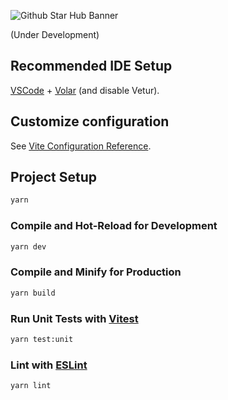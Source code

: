 ![Github Star Hub Banner](https://banners.beyondco.de/Github%20Star%20Hub.png?theme=light&packageManager=&packageName=&pattern=architect&style=style_1&description=A+web+application+for+monitoring+starred+repositories.&md=1&showWatermark=0&fontSize=100px&images=star)

(Under Development)

## Recommended IDE Setup

[VSCode](https://code.visualstudio.com/) + [Volar](https://marketplace.visualstudio.com/items?itemName=Vue.volar) (and disable Vetur).

## Customize configuration

See [Vite Configuration Reference](https://vitejs.dev/config/).

## Project Setup

```sh
yarn
```

### Compile and Hot-Reload for Development

```sh
yarn dev
```

### Compile and Minify for Production

```sh
yarn build
```

### Run Unit Tests with [Vitest](https://vitest.dev/)

```sh
yarn test:unit
```

### Lint with [ESLint](https://eslint.org/)

```sh
yarn lint
```
